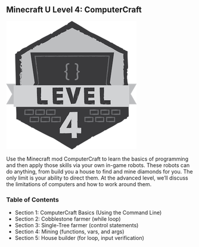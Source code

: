 ## Minecraft U Level 4: ComputerCraft

![](images/level4.png)

Use the Minecraft mod ComputerCraft to learn the basics of programming and then apply those skills via your own in-game robots. These robots can do anything, from build you a house to find and mine diamonds for you. The only limit is your ability to direct them. At the advanced level, we’ll discuss the limitations of computers and how to work around them.

### Table of Contents

* Section 1: ComputerCraft Basics (Using the Command Line)  
* Section 2: Cobblestone farmer (while loop)  
* Section 3: Single-Tree farmer (control statements)  
* Section 4: Mining (functions, vars, and args)  
* Section 5: House builder (for loop, input verification)
